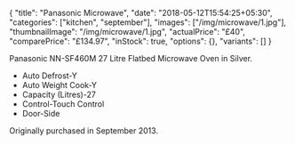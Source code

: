 {
    "title": "Panasonic Microwave",
    "date": "2018-05-12T15:54:25+05:30",
    "categories": ["kitchen", "september"],
    "images": ["/img/microwave/1.jpg"],
    "thumbnailImage": "/img/microwave/1.jpg",
    "actualPrice": "£40",
    "comparePrice": "£134.97",
    "inStock": true,
    "options": {},
    "variants": []
}

Panasonic NN-SF460M 27 Litre Flatbed Microwave Oven in Silver.
- Auto Defrost-Y
- Auto Weight Cook-Y
- Capacity (Litres)-27
- Control-Touch Control
- Door-Side

Originally purchased in September 2013.